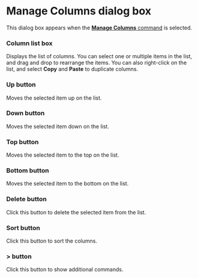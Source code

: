 # Manage Columns dialog box

This dialog box appears when the
[**Manage Columns** command](../../cmd/csv/manage_columns) is selected.

### Column list box

Displays the list of columns. You can select one or multiple items in the list, and drag and drop to rearrange the items. You can also right-click on the list, and select **Copy** and **Paste** to duplicate columns.

### Up button

Moves the selected item up on the list.

### Down button

Moves the selected item down on the list.

### Top button

Moves the selected item to the top on the list.

### Bottom button

Moves the selected item to the bottom on the list.

### Delete button

Click this button to delete the selected item from the list.

### Sort button

Click this button to sort the columns.

### \> button

Click this button to show additional commands.
